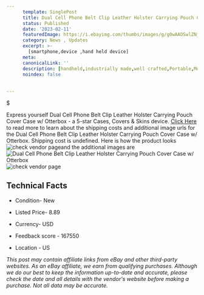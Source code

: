 ```yaml
---
      template: SinglePost
      title: Dual Cell Phone Belt Clip Leather Holster Carrying Pouch Cover Case w/ Otterbox
      status: Published
      date: '2023-02-11'
      featuredImage: https://i.ebayimg.com/thumbs/images/g/g0wAAOSwlZNjjaOz/s-l225.jpg
      category: News , Updates
      excerpt: >-
        [smartphone,device ,hand held device]
      meta:
      canonicalLink: ''
      description: [handheld,industrially made,well crafted,Portable,Mobile,Compact,Convenient,Lightweight,Maneuverable,Man-portable,Miniature,Carriable,Hand-held,Light,Holdable,Transportable,Mobile device,Pocket-sized,On-the-go,Wireless,Cordless,Compact size,Convenient size, smartphone,device ,hand held device]
      noindex: false
      
        
---
```

$

Express yourself Dual Cell Phone Belt Clip Leather Holster Carrying Pouch Cover Case w/ Otterbox - a 5-star Cases, Covers & Skins device. [Click Here](https://www.ebay.com/itm/385276650074?hash=item59b447225a%3Ag%3Ag0wAAOSwlZNjjaOz&mkevt=1&mkcid=1&mkrid=711-53200-19255-0&campid=%253CePNCampaignId%253E&customid=%253CreferenceId%253E&toolid=10049) to read more to learn about the shipping costs and additional image urls for the Dual Cell Phone Belt Clip Leather Holster Carrying Pouch Cover Case w/ Otterbox. Shipping cost is undefined. Here is how the product looks ![check vendor page](https://i.ebayimg.com/thumbs/images/g/g0wAAOSwlZNjjaOz/s-l225.jpg)and the additional images are![Dual Cell Phone Belt Clip Leather Holster Carrying Pouch Cover Case w/ Otterbox](https://i.ebayimg.com/images/g/g0wAAOSwlZNjjaOz/s-l1600.jpg)![check vendor page](https://origin-galleryplus.ebayimg.com/ws/web/385276650074_2_0_1/225x225.jpg,https://origin-galleryplus.ebayimg.com/ws/web/385276650074_3_0_1/225x225.jpg,https://origin-galleryplus.ebayimg.com/ws/web/385276650074_4_0_1/225x225.jpg,https://origin-galleryplus.ebayimg.com/ws/web/385276650074_5_0_1/225x225.jpg,https://origin-galleryplus.ebayimg.com/ws/web/385276650074_6_0_1/225x225.jpg,https://origin-galleryplus.ebayimg.com/ws/web/385276650074_7_0_1/225x225.jpg)



 ## Technical Facts 



     
      

 - Condition- New 


      

 - Listed Price- 8.89 


      

 - Currency- USD 


      

 - Feedback score - 167550 


      

 - Location - US 


      
      

 *_This post may contain affiliate links from eBay and other third-party websites. As an eBay affiliate, we earn from qualifying purchases. Although we do our best to keep the information up-to-date and accurate, please check the date and all details with the vendor's website before making a purchase. Not all data may be accurate._*






